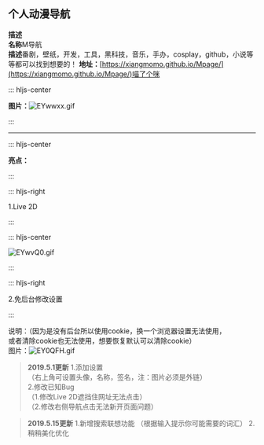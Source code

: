 ﻿﻿**个人动漫导航**---**描述**  **名称**M导航  **描述**番剧，壁纸，开发，工具，黑科技，音乐，手办，cosplay，github，小说等等都可以找到想要的！**地址：**[https://xiangmomo.github.io/Mpage/](https://xiangmomo.github.io/Mpage/)喵了个咪::: hljs-center**图片：**![EYwwxx.gif](https://s2.ax1x.com/2019/05/01/EYwwxx.gif):::---::: hljs-center**亮点：**:::::: hljs-right1.Live 2D ::: ::: hljs-center![EYwvQ0.gif](https://s2.ax1x.com/2019/05/01/EYwvQ0.gif)  :::::: hljs-right2.免后台修改设置  :::说明：（因为是没有后台所以使用cookie，换一个浏览器设置无法使用，  或者清除cookie也无法使用，想要恢复默认可以清除cookie）  图片：![EY0QFH.gif](https://s2.ax1x.com/2019/05/01/EY0QFH.gif)> **2019.5.1更新**1.添加设置    （右上角可设置头像，名称，签名，注：图片必须是外链）  2.修改已知Bug  （1.修改Live 2D遮挡住网址无法点击）   （2.修改右侧导航点击无法新开页面问题）  >**2019.5.15更新**1.新增搜索联想功能（根据输入提示你可能需要的词汇）2.稍稍美化优化
